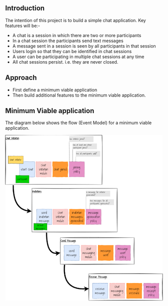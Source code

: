 ## Introduction
The intention of this project is to build a simple chat application. Key features will be:-
 - A chat is a session in which there are two or more participants
 - In a chat session the participants send text messages
 - A message sent in a session is seen by all participants in that session
 - Users login so that they can be identified in chat sessions
 - A user can be participating in multiple chat sessions at any time
 - All chat sessions persist. i.e. they are never closed.


 ## Approach
  - First define a minimum viable application
  - Then build additional features to the minimum viable application.


## Minimum Viable application
The diagram below shows the flow (Event Model) for a minimum viable application.

![min-viable-app](_images/min-viable-app.png)
